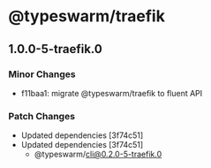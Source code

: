 # @typeswarm/traefik

## 1.0.0-5-traefik.0
### Minor Changes

- f11baa1: migrate @typeswarm/traefik to fluent API

### Patch Changes

- Updated dependencies [3f74c51]
- Updated dependencies [3f74c51]
  - @typeswarm/cli@0.2.0-5-traefik.0
